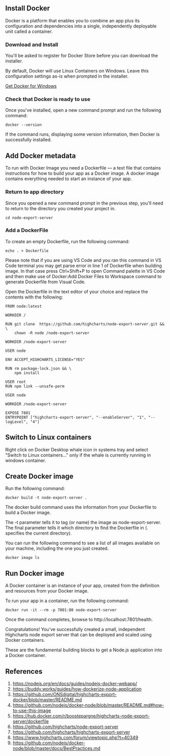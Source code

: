 ## Install Docker

Docker is a platform that enables you to combine an app plus its configuration and dependencies into a single, independently deployable unit called a container.

### Download and Install

You'll be asked to register for Docker Store before you can download the installer.

By default, Docker will use Linux Containers on Windows. Leave this configuration settings as-is when prompted in the installer.

[Get Docker for Windows](https://hub.docker.com/editions/community/docker-ce-desktop-windows)

### Check that Docker is ready to use

Once you've installed, open a new command prompt and run the following command:

    docker --version

If the command runs, displaying some version information, then Docker is successfully installed.

## Add Docker metadata

To run with Docker Image you need a Dockerfile — a text file that contains instructions for how to build your app as a Docker image. A docker image contains everything needed to start an instance of your app.

### Return to app directory

Since you opened a new command prompt in the previous step, you'll need to return to the directory you created your project in.

    cd node-export-server

### Add a DockerFile

To create an empty Dockerfile, run the following command:

    echo . > Dockerfile

Please note that if you are using VS Code and you ran this command in VS Code terminal you may get parse error in line 1 of Dockerfile when building image. In that case press Ctrl+Shift+P to open Command palette in VS Code and then make use of Docker:Add Docker Files to Workspace command to generate Dockerfile from Visual Code.

Open the Dockerfile in the text editor of your choice and replace the contents with the following:

    FROM node:latest

    WORKDIR /

    RUN git clone  https://github.com/highcharts/node-export-server.git && \
        chown -R node /node-export-server

    WORKDIR /node-export-server

    USER node 

    ENV ACCEPT_HIGHCHARTS_LICENSE="YES"

    RUN rm package-lock.json && \
        npm install

    USER root	 
    RUN npm link --unsafe-perm

    USER node

    WORKDIR /node-export-server

    EXPOSE 7801
    ENTRYPOINT ["highcharts-export-server", "--enableServer", "1", "--logLevel", "4"]

## Switch to Linux containers

Right click on Docker Desktop whale icon in systems tray and select "Switch to Linux containers..." only if the whale is currently running in windows container.

## Create Docker image

Run the following command:

    docker build -t node-export-server .

The docker build command uses the information from your Dockerfile to build a Docker image.

The -t parameter tells it to tag (or name) the image as node-export-server.
The final parameter tells it which directory to find the Dockerfile in (. specifies the current directory).

You can run the following command to see a list of all images available on your machine, including the one you just created.

    docker image ls

## Run Docker image

A Docker container is an instance of your app, created from the definition and resources from your Docker image.

To run your app in a container, run the following command:

    docker run -it --rm -p 7801:80 node-export-server

Once the command completes, browse to http://localhost:7801/health.

Congratulations! You've successfully created a small, independent Highcharts node export server that can be deployed and scaled using Docker containers.

These are the fundamental building blocks to get a Node.js application into a Docker container.

## References

1. https://nodejs.org/en/docs/guides/nodejs-docker-webapp/
2. https://buddy.works/guides/how-dockerize-node-application
3. https://github.com/ONSdigital/highcharts-export-docker/blob/master/README.md
4. https://github.com/nodejs/docker-node/blob/master/README.md#how-to-use-this-image
5. https://hub.docker.com/r/boostepargne/highcharts-node-export-server/dockerfile
6. https://github.com/highcharts/node-export-server
7. https://github.com/highcharts/highcharts-export-server
8. https://www.highcharts.com/forum/viewtopic.php?t=40349
9. https://github.com/nodejs/docker-node/blob/master/docs/BestPractices.md
